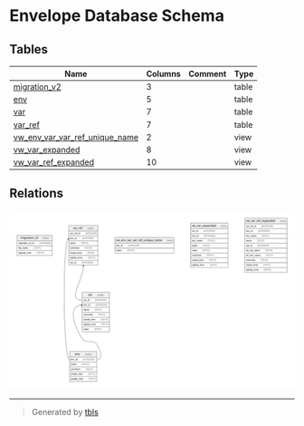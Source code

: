 # Envelope Database Schema

## Tables

| Name | Columns | Comment | Type |
| ---- | ------- | ------- | ---- |
| [migration_v2](migration_v2.md) | 3 |  | table |
| [env](env.md) | 5 |  | table |
| [var](var.md) | 7 |  | table |
| [var_ref](var_ref.md) | 7 |  | table |
| [vw_env_var_var_ref_unique_name](vw_env_var_var_ref_unique_name.md) | 2 |  | view |
| [vw_var_expanded](vw_var_expanded.md) | 8 |  | view |
| [vw_var_ref_expanded](vw_var_ref_expanded.md) | 10 |  | view |

## Relations

![er](schema.svg)

---

> Generated by [tbls](https://github.com/k1LoW/tbls)

